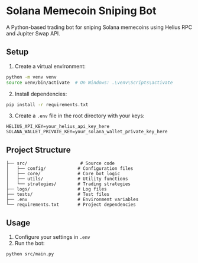 # Solana Memecoin Sniping Bot

A Python-based trading bot for sniping Solana memecoins using Helius RPC and Jupiter Swap API.

## Setup

1. Create a virtual environment:
```bash
python -m venv venv
source venv/bin/activate  # On Windows: .\venv\Scripts\activate
```

2. Install dependencies:
```bash
pip install -r requirements.txt
```

3. Create a `.env` file in the root directory with your keys:
```
HELIUS_API_KEY=your_helius_api_key_here
SOLANA_WALLET_PRIVATE_KEY=your_solana_wallet_private_key_here
```

## Project Structure

```
├── src/                    # Source code
│   ├── config/            # Configuration files
│   ├── core/              # Core bot logic
│   ├── utils/             # Utility functions
│   └── strategies/        # Trading strategies
├── logs/                  # Log files
├── tests/                 # Test files
├── .env                   # Environment variables
└── requirements.txt       # Project dependencies
```

## Usage

1. Configure your settings in `.env`
2. Run the bot:
```bash
python src/main.py
``` 